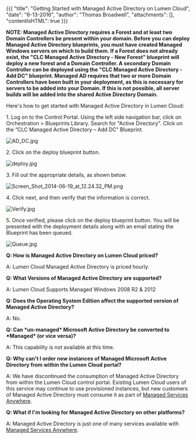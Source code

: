 {{{
  "title": "Getting Started with Managed Active Directory on Lumen Cloud",
  "date": "6-13-2016",
  "author": "Thomas Broadwell",
  "attachments": [],
  "contentIsHTML": true
}}}

<strong>NOTE: Managed Active Directory requires a Forest and at least two Domain Controllers be present within your domain.  Before you can deploy Managed Active Directory blueprints, you must have created Managed Windows servers on which to build them.  If a Forest does not already exist, the "CLC Managed Active Directory - New Forest" blueprint will deploy a new forest and a Domain Controller.  A secondary Domain Controller can be deployed using the "CLC Managed Active Directory - Add DC" blueprint.  Managed AD requires that two or more Domain Controllers have been built in your deployment, as this is necessary for servers to be added into your Domain. If this is not possible, all server builds will be added into the shared Active Directory Domain.</strong>
</p>

<p>Here's how to get started with Managed Active Directory in Lumen Cloud:</p>

<p>1. Log on to the Control Portal. Using the left side navigation bar, click on Orchestration > Blueprints Library. Search for "Active Directory". Click on the “CLC Managed Active Directory – Add DC” Blueprint.</p>
<p><img src="https://t3n.zendesk.com/attachments/token/EyJnmscs4LOWcKiCl1J26abrq/?name=AD_DC.jpg" alt="AD_DC.jpg" />
</p>
<p>2. Click on the deploy blueprint button.</p>
<p><img src="https://t3n.zendesk.com/attachments/token/uhTQznQMIepjAKdDmHDMGmcMP/?name=deploy.jpg" alt="deploy.jpg" />
</p>
<p>3.&nbsp;Fill out the appropriate details, as shown below.</p>
<p><img src="https://t3n.zendesk.com/attachments/token/74OxavA9bA3kecHCHNFZXKa3h/?name=Screen+Shot+2014-06-19+at+12.24.32+PM.png" alt="Screen_Shot_2014-06-19_at_12.24.32_PM.png" />
</p>

<p>4. Click next, and then verify that the information is correct.</p>
<p><img src="https://t3n.zendesk.com/attachments/token/6XGd05W36YINVRGd9QHouWRIj/?name=Verify.jpg" alt="Verify.jpg" />
</p>

<p>5.&nbsp;Once verified, please click on the deploy blueprint button. You will be presented with the deployment details along with an email stating the Blueprint has been queued.</p>
<p><img src="https://t3n.zendesk.com/attachments/token/LJNTQK4qwNc3EPuVAwsA8QaSx/?name=Queue.jpg" alt="Queue.jpg" />
</p>

<p><strong>Q: How is Managed Active Directory on Lumen Cloud priced? </strong>
</p>
<p>A: Lumen Cloud Managed Active Directory is priced hourly.</p>
<p><strong>Q: What Versions of Managed Active Directory are supported? </strong>
</p>
<p>A: Lumen Cloud Supports Managed Windows 2008 R2 &amp; 2012</p>
<p><strong>Q: Does the Operating System Edition affect the supported version of Managed Active Directory? </strong>
</p>
<p>A: No.
</p>
<p><strong>Q: Can *un-managed* Microsoft Active Directory be converted to *Managed* (or vice versa)?</strong>
</p>
<p>A: This capability is not available at this time.</p>
<p><strong>Q: Why can't I order new instances of Managed Microsoft Active Directory from within the Lumen Cloud portal?</strong>
</p>
<p>A: We have discontinued the consumption of Managed Active Directory from within the Lumen Cloud control portal. Existing Lumen Cloud users of this service may continue to use provisioned instances, but new customers of Managed Active Directory must consume it as part of <a href="https://www.ctl.io/managed-services-anywhere/">Managed Services Anywhere</a>.</p>
<p><strong>Q: What if I'm looking for Managed Active Directory on other platforms? </strong>
</p>
<p>A: Managed Active Directory is just one of many services available with <a href="https://www.ctl.io/managed-services-anywhere/">Managed Services Anywhere</a>.</p>

